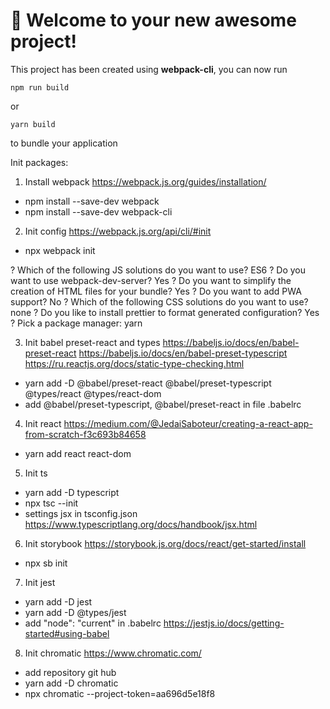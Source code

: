 # 🚀 Welcome to your new awesome project!

This project has been created using **webpack-cli**, you can now run

```
npm run build
```

or

```
yarn build
```

to bundle your application

Init packages:

1. Install webpack https://webpack.js.org/guides/installation/

- npm install --save-dev webpack
- npm install --save-dev webpack-cli

2. Init config https://webpack.js.org/api/cli/#init

- npx webpack init

? Which of the following JS solutions do you want to use? ES6
? Do you want to use webpack-dev-server? Yes
? Do you want to simplify the creation of HTML files for your bundle? Yes
? Do you want to add PWA support? No
? Which of the following CSS solutions do you want to use? none
? Do you like to install prettier to format generated configuration? Yes
? Pick a package manager: yarn

3. Init babel preset-react and types
https://babeljs.io/docs/en/babel-preset-react
https://babeljs.io/docs/en/babel-preset-typescript
https://ru.reactjs.org/docs/static-type-checking.html

- yarn add -D @babel/preset-react @babel/preset-typescript @types/react @types/react-dom
- add @babel/preset-typescript, @babel/preset-react in file .babelrc 

4. Init react https://medium.com/@JedaiSaboteur/creating-a-react-app-from-scratch-f3c693b84658

- yarn add react react-dom

5. Init ts
- yarn add -D typescript 
- npx tsc --init 
- settings jsx in tsconfig.json https://www.typescriptlang.org/docs/handbook/jsx.html

6. Init storybook https://storybook.js.org/docs/react/get-started/install

- npx sb init

7. Init jest

- yarn add -D jest
- yarn add -D @types/jest
- add "node": "current" in  .babelrc  https://jestjs.io/docs/getting-started#using-babel

8. Init chromatic https://www.chromatic.com/

- add repository git hub
- yarn add -D chromatic 
- npx chromatic --project-token=aa696d5e18f8